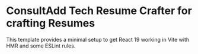 # ConsultAdd Tech Resume Crafter for crafting Resumes

This template provides a minimal setup to get React 19 working in Vite with HMR and some ESLint rules.